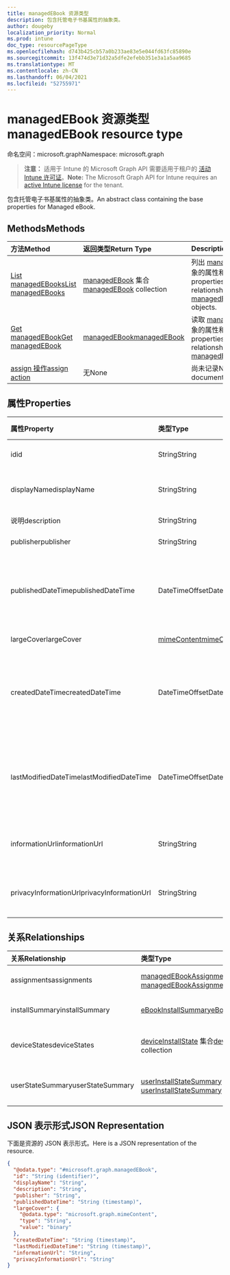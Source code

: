 ```yaml
---
title: managedEBook 资源类型
description: 包含托管电子书基属性的抽象类。
author: dougeby
localization_priority: Normal
ms.prod: intune
doc_type: resourcePageType
ms.openlocfilehash: d743b425cb57a0b233ae83e5e044fd63fc85890e
ms.sourcegitcommit: 13f474d3e71d32a5dfe2efebb351e3a1a5aa9685
ms.translationtype: MT
ms.contentlocale: zh-CN
ms.lasthandoff: 06/04/2021
ms.locfileid: "52755971"
---
```

# <a name="managedebook-resource-type"></a><span data-ttu-id="2495c-103">managedEBook 资源类型</span><span class="sxs-lookup"><span data-stu-id="2495c-103">managedEBook resource type</span></span>

<span data-ttu-id="2495c-104">命名空间：microsoft.graph</span><span class="sxs-lookup"><span data-stu-id="2495c-104">Namespace: microsoft.graph</span></span>

> <span data-ttu-id="2495c-105">**注意：** 适用于 Intune 的 Microsoft Graph API 需要适用于租户的 [活动 Intune 许可证](https://go.microsoft.com/fwlink/?linkid=839381)。</span><span class="sxs-lookup"><span data-stu-id="2495c-105">**Note:** The Microsoft Graph API for Intune requires an [active Intune license](https://go.microsoft.com/fwlink/?linkid=839381) for the tenant.</span></span>

<span data-ttu-id="2495c-106">包含托管电子书基属性的抽象类。</span><span class="sxs-lookup"><span data-stu-id="2495c-106">An abstract class containing the base properties for Managed eBook.</span></span>

## <a name="methods"></a><span data-ttu-id="2495c-107">Methods</span><span class="sxs-lookup"><span data-stu-id="2495c-107">Methods</span></span>
|<span data-ttu-id="2495c-108">方法</span><span class="sxs-lookup"><span data-stu-id="2495c-108">Method</span></span>|<span data-ttu-id="2495c-109">返回类型</span><span class="sxs-lookup"><span data-stu-id="2495c-109">Return Type</span></span>|<span data-ttu-id="2495c-110">Description</span><span class="sxs-lookup"><span data-stu-id="2495c-110">Description</span></span>|
|:---|:---|:---|
|[<span data-ttu-id="2495c-111">List managedEBooks</span><span class="sxs-lookup"><span data-stu-id="2495c-111">List managedEBooks</span></span>](../api/intune-books-managedebook-list.md)|<span data-ttu-id="2495c-112">[managedEBook](../resources/intune-books-managedebook.md) 集合</span><span class="sxs-lookup"><span data-stu-id="2495c-112">[managedEBook](../resources/intune-books-managedebook.md) collection</span></span>|<span data-ttu-id="2495c-113">列出 [managedEBook](../resources/intune-books-managedebook.md) 对象的属性和关系。</span><span class="sxs-lookup"><span data-stu-id="2495c-113">List properties and relationships of the [managedEBook](../resources/intune-books-managedebook.md) objects.</span></span>|
|[<span data-ttu-id="2495c-114">Get managedEBook</span><span class="sxs-lookup"><span data-stu-id="2495c-114">Get managedEBook</span></span>](../api/intune-books-managedebook-get.md)|[<span data-ttu-id="2495c-115">managedEBook</span><span class="sxs-lookup"><span data-stu-id="2495c-115">managedEBook</span></span>](../resources/intune-books-managedebook.md)|<span data-ttu-id="2495c-116">读取 [managedEBook](../resources/intune-books-managedebook.md) 对象的属性和关系。</span><span class="sxs-lookup"><span data-stu-id="2495c-116">Read properties and relationships of the [managedEBook](../resources/intune-books-managedebook.md) object.</span></span>|
|[<span data-ttu-id="2495c-117">assign 操作</span><span class="sxs-lookup"><span data-stu-id="2495c-117">assign action</span></span>](../api/intune-books-managedebook-assign.md)|<span data-ttu-id="2495c-118">无</span><span class="sxs-lookup"><span data-stu-id="2495c-118">None</span></span>|<span data-ttu-id="2495c-119">尚未记录</span><span class="sxs-lookup"><span data-stu-id="2495c-119">Not yet documented</span></span>|

## <a name="properties"></a><span data-ttu-id="2495c-120">属性</span><span class="sxs-lookup"><span data-stu-id="2495c-120">Properties</span></span>
|<span data-ttu-id="2495c-121">属性</span><span class="sxs-lookup"><span data-stu-id="2495c-121">Property</span></span>|<span data-ttu-id="2495c-122">类型</span><span class="sxs-lookup"><span data-stu-id="2495c-122">Type</span></span>|<span data-ttu-id="2495c-123">说明</span><span class="sxs-lookup"><span data-stu-id="2495c-123">Description</span></span>|
|:---|:---|:---|
|<span data-ttu-id="2495c-124">id</span><span class="sxs-lookup"><span data-stu-id="2495c-124">id</span></span>|<span data-ttu-id="2495c-125">String</span><span class="sxs-lookup"><span data-stu-id="2495c-125">String</span></span>|<span data-ttu-id="2495c-126">实体的键。</span><span class="sxs-lookup"><span data-stu-id="2495c-126">Key of the entity.</span></span>|
|<span data-ttu-id="2495c-127">displayName</span><span class="sxs-lookup"><span data-stu-id="2495c-127">displayName</span></span>|<span data-ttu-id="2495c-128">String</span><span class="sxs-lookup"><span data-stu-id="2495c-128">String</span></span>|<span data-ttu-id="2495c-129">电子书的名称。</span><span class="sxs-lookup"><span data-stu-id="2495c-129">Name of the eBook.</span></span>|
|<span data-ttu-id="2495c-130">说明</span><span class="sxs-lookup"><span data-stu-id="2495c-130">description</span></span>|<span data-ttu-id="2495c-131">String</span><span class="sxs-lookup"><span data-stu-id="2495c-131">String</span></span>|<span data-ttu-id="2495c-132">说明。</span><span class="sxs-lookup"><span data-stu-id="2495c-132">Description.</span></span>|
|<span data-ttu-id="2495c-133">publisher</span><span class="sxs-lookup"><span data-stu-id="2495c-133">publisher</span></span>|<span data-ttu-id="2495c-134">String</span><span class="sxs-lookup"><span data-stu-id="2495c-134">String</span></span>|<span data-ttu-id="2495c-135">发布者。</span><span class="sxs-lookup"><span data-stu-id="2495c-135">Publisher.</span></span>|
|<span data-ttu-id="2495c-136">publishedDateTime</span><span class="sxs-lookup"><span data-stu-id="2495c-136">publishedDateTime</span></span>|<span data-ttu-id="2495c-137">DateTimeOffset</span><span class="sxs-lookup"><span data-stu-id="2495c-137">DateTimeOffset</span></span>|<span data-ttu-id="2495c-138">电子书的发布日期和时间。</span><span class="sxs-lookup"><span data-stu-id="2495c-138">The date and time when the eBook was published.</span></span>|
|<span data-ttu-id="2495c-139">largeCover</span><span class="sxs-lookup"><span data-stu-id="2495c-139">largeCover</span></span>|[<span data-ttu-id="2495c-140">mimeContent</span><span class="sxs-lookup"><span data-stu-id="2495c-140">mimeContent</span></span>](../resources/intune-shared-mimecontent.md)|<span data-ttu-id="2495c-141">书籍封面。</span><span class="sxs-lookup"><span data-stu-id="2495c-141">Book cover.</span></span>|
|<span data-ttu-id="2495c-142">createdDateTime</span><span class="sxs-lookup"><span data-stu-id="2495c-142">createdDateTime</span></span>|<span data-ttu-id="2495c-143">DateTimeOffset</span><span class="sxs-lookup"><span data-stu-id="2495c-143">DateTimeOffset</span></span>|<span data-ttu-id="2495c-144">电子书文件的创建日期和时间。</span><span class="sxs-lookup"><span data-stu-id="2495c-144">The date and time when the eBook file was created.</span></span>|
|<span data-ttu-id="2495c-145">lastModifiedDateTime</span><span class="sxs-lookup"><span data-stu-id="2495c-145">lastModifiedDateTime</span></span>|<span data-ttu-id="2495c-146">DateTimeOffset</span><span class="sxs-lookup"><span data-stu-id="2495c-146">DateTimeOffset</span></span>|<span data-ttu-id="2495c-147">上次修改电子书的日期和时间。</span><span class="sxs-lookup"><span data-stu-id="2495c-147">The date and time when the eBook was last modified.</span></span>|
|<span data-ttu-id="2495c-148">informationUrl</span><span class="sxs-lookup"><span data-stu-id="2495c-148">informationUrl</span></span>|<span data-ttu-id="2495c-149">String</span><span class="sxs-lookup"><span data-stu-id="2495c-149">String</span></span>|<span data-ttu-id="2495c-150">详细信息 Url。</span><span class="sxs-lookup"><span data-stu-id="2495c-150">The more information Url.</span></span>|
|<span data-ttu-id="2495c-151">privacyInformationUrl</span><span class="sxs-lookup"><span data-stu-id="2495c-151">privacyInformationUrl</span></span>|<span data-ttu-id="2495c-152">String</span><span class="sxs-lookup"><span data-stu-id="2495c-152">String</span></span>|<span data-ttu-id="2495c-153">隐私声明 Url。</span><span class="sxs-lookup"><span data-stu-id="2495c-153">The privacy statement Url.</span></span>|

## <a name="relationships"></a><span data-ttu-id="2495c-154">关系</span><span class="sxs-lookup"><span data-stu-id="2495c-154">Relationships</span></span>
|<span data-ttu-id="2495c-155">关系</span><span class="sxs-lookup"><span data-stu-id="2495c-155">Relationship</span></span>|<span data-ttu-id="2495c-156">类型</span><span class="sxs-lookup"><span data-stu-id="2495c-156">Type</span></span>|<span data-ttu-id="2495c-157">Description</span><span class="sxs-lookup"><span data-stu-id="2495c-157">Description</span></span>|
|:---|:---|:---|
|<span data-ttu-id="2495c-158">assignments</span><span class="sxs-lookup"><span data-stu-id="2495c-158">assignments</span></span>|<span data-ttu-id="2495c-159">[managedEBookAssignment](../resources/intune-books-managedebookassignment.md) 集合</span><span class="sxs-lookup"><span data-stu-id="2495c-159">[managedEBookAssignment](../resources/intune-books-managedebookassignment.md) collection</span></span>|<span data-ttu-id="2495c-160">此电子书的分配列表。</span><span class="sxs-lookup"><span data-stu-id="2495c-160">The list of assignments for this eBook.</span></span>|
|<span data-ttu-id="2495c-161">installSummary</span><span class="sxs-lookup"><span data-stu-id="2495c-161">installSummary</span></span>|[<span data-ttu-id="2495c-162">eBookInstallSummary</span><span class="sxs-lookup"><span data-stu-id="2495c-162">eBookInstallSummary</span></span>](../resources/intune-books-ebookinstallsummary.md)|<span data-ttu-id="2495c-163">移动应用安装摘要。</span><span class="sxs-lookup"><span data-stu-id="2495c-163">Mobile App Install Summary.</span></span>|
|<span data-ttu-id="2495c-164">deviceStates</span><span class="sxs-lookup"><span data-stu-id="2495c-164">deviceStates</span></span>|<span data-ttu-id="2495c-165">[deviceInstallState](../resources/intune-books-deviceinstallstate.md) 集合</span><span class="sxs-lookup"><span data-stu-id="2495c-165">[deviceInstallState](../resources/intune-books-deviceinstallstate.md) collection</span></span>|<span data-ttu-id="2495c-166">此电子书的安装状态列表。</span><span class="sxs-lookup"><span data-stu-id="2495c-166">The list of installation states for this eBook.</span></span>|
|<span data-ttu-id="2495c-167">userStateSummary</span><span class="sxs-lookup"><span data-stu-id="2495c-167">userStateSummary</span></span>|<span data-ttu-id="2495c-168">[userInstallStateSummary](../resources/intune-books-userinstallstatesummary.md) 集合</span><span class="sxs-lookup"><span data-stu-id="2495c-168">[userInstallStateSummary](../resources/intune-books-userinstallstatesummary.md) collection</span></span>|<span data-ttu-id="2495c-169">此电子书的安装状态列表。</span><span class="sxs-lookup"><span data-stu-id="2495c-169">The list of installation states for this eBook.</span></span>|

## <a name="json-representation"></a><span data-ttu-id="2495c-170">JSON 表示形式</span><span class="sxs-lookup"><span data-stu-id="2495c-170">JSON Representation</span></span>
<span data-ttu-id="2495c-171">下面是资源的 JSON 表示形式。</span><span class="sxs-lookup"><span data-stu-id="2495c-171">Here is a JSON representation of the resource.</span></span>
<!-- {
  "blockType": "resource",
  "keyProperty": "id",
  "@odata.type": "microsoft.graph.managedEBook"
}
-->
``` json
{
  "@odata.type": "#microsoft.graph.managedEBook",
  "id": "String (identifier)",
  "displayName": "String",
  "description": "String",
  "publisher": "String",
  "publishedDateTime": "String (timestamp)",
  "largeCover": {
    "@odata.type": "microsoft.graph.mimeContent",
    "type": "String",
    "value": "binary"
  },
  "createdDateTime": "String (timestamp)",
  "lastModifiedDateTime": "String (timestamp)",
  "informationUrl": "String",
  "privacyInformationUrl": "String"
}
```




